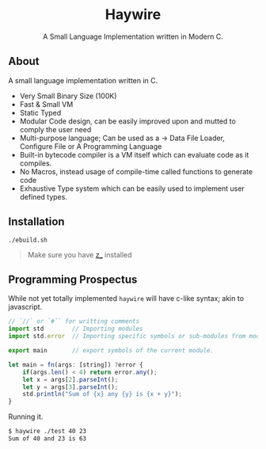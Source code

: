 <div align="center">
  <h1>Haywire</h1>
  A Small Language Implementation written in Modern C.
</div>

## About
A small language implementation written in C.
* Very Small Binary Size (100K)
* Fast & Small VM
* Static Typed
* Modular Code design, can be easily improved upon and mutted to comply the user need
* Multi-purpose language; Can be used as a -> Data File Loader, Configure File or A Programming Language
* Built-in bytecode compiler is a VM itself which can evaluate code as it compiles.
* No Macros, instead usage of compile-time called functions to generate code
* Exhaustive Type system which can be easily used to implement user defined types.

## Installation

```
./ebuild.sh
```
> Make sure you have [z_](https://github.com/zakarouf/z_) installed

## Programming Prospectus
While not yet totally implemented `haywire` will have c-like syntax; akin to javascript.

```javascript
// `//` or `#`` for writting comments
import std        // Importing modules
import std.error  // Importing specific symbols or sub-modules from modules.

export main       // export symbols of the current module.

let main = fn(args: [string]) ?error {
    if(args.len() < 4) return error.any();
    let x = args[2].parseInt();
    let y = args[3].parseInt();
    std.println("Sum of {x} any {y} is {x + y}");
}
```
Running it.
```sh
$ haywire ./test 40 23
Sum of 40 and 23 is 63
```

